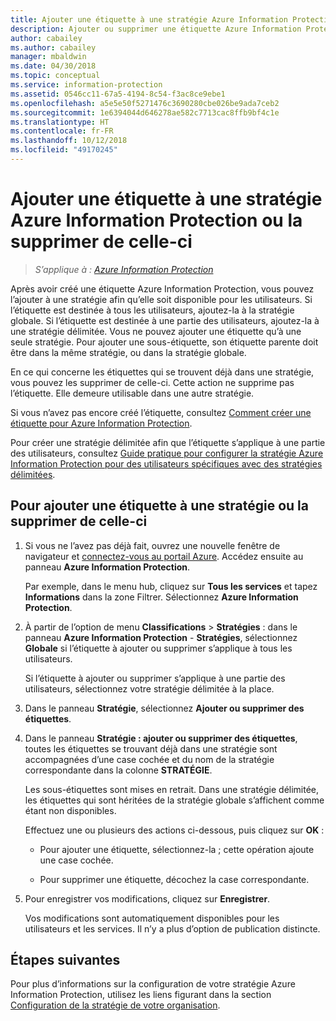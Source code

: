 ```yaml
---
title: Ajouter une étiquette à une stratégie Azure Information Protection ou la supprimer de celle-ci
description: Ajouter ou supprimer une étiquette Azure Information Protection à la stratégie globale pour tous les utilisateurs, ou à une stratégie délimitée pour une partie des utilisateurs, ou l’en supprimer.
author: cabailey
ms.author: cabailey
manager: mbaldwin
ms.date: 04/30/2018
ms.topic: conceptual
ms.service: information-protection
ms.assetid: 0546cc11-67a5-4194-8c54-f3ac8ce9ebe1
ms.openlocfilehash: a5e5e50f5271476c3690280cbe026be9ada7ceb2
ms.sourcegitcommit: 1e6394044d646278ae582c7713cac8ffb9bf4c1e
ms.translationtype: HT
ms.contentlocale: fr-FR
ms.lasthandoff: 10/12/2018
ms.locfileid: "49170245"
---
```

# <a name="add-or-remove-a-label-to-or-from-an-azure-information-protection-policy"></a>Ajouter une étiquette à une stratégie Azure Information Protection ou la supprimer de celle-ci

>*S’applique à : [Azure Information Protection](https://azure.microsoft.com/pricing/details/information-protection)*

Après avoir créé une étiquette Azure Information Protection, vous pouvez l’ajouter à une stratégie afin qu’elle soit disponible pour les utilisateurs. Si l’étiquette est destinée à tous les utilisateurs, ajoutez-la à la stratégie globale. Si l’étiquette est destinée à une partie des utilisateurs, ajoutez-la à une stratégie délimitée. Vous ne pouvez ajouter une étiquette qu’à une seule stratégie. Pour ajouter une sous-étiquette, son étiquette parente doit être dans la même stratégie, ou dans la stratégie globale.

En ce qui concerne les étiquettes qui se trouvent déjà dans une stratégie, vous pouvez les supprimer de celle-ci. Cette action ne supprime pas l’étiquette. Elle demeure utilisable dans une autre stratégie.

Si vous n’avez pas encore créé l’étiquette, consultez [Comment créer une étiquette pour Azure Information Protection](configure-policy-new-label.md).

Pour créer une stratégie délimitée afin que l’étiquette s’applique à une partie des utilisateurs, consultez [Guide pratique pour configurer la stratégie Azure Information Protection pour des utilisateurs spécifiques avec des stratégies délimitées](configure-policy-scope.md).

## <a name="to-add-or-remove-a-label-to-or-from-a-policy"></a>Pour ajouter une étiquette à une stratégie ou la supprimer de celle-ci

1. Si vous ne l’avez pas déjà fait, ouvrez une nouvelle fenêtre de navigateur et [connectez-vous au portail Azure](configure-policy.md#signing-in-to-the-azure-portal). Accédez ensuite au panneau **Azure Information Protection**.
    
    Par exemple, dans le menu hub, cliquez sur **Tous les services** et tapez **Informations** dans la zone Filtrer. Sélectionnez **Azure Information Protection**.

2. À partir de l’option de menu **Classifications** > **Stratégies** : dans le panneau **Azure Information Protection** - **Stratégies**, sélectionnez **Globale** si l’étiquette à ajouter ou supprimer s’applique à tous les utilisateurs.

    Si l’étiquette à ajouter ou supprimer s’applique à une partie des utilisateurs, sélectionnez votre stratégie délimitée à la place.

3. Dans le panneau **Stratégie**, sélectionnez **Ajouter ou supprimer des étiquettes**.

4. Dans le panneau **Stratégie : ajouter ou supprimer des étiquettes**, toutes les étiquettes se trouvant déjà dans une stratégie sont accompagnées d’une case cochée et du nom de la stratégie correspondante dans la colonne **STRATÉGIE**.
     
    Les sous-étiquettes sont mises en retrait. Dans une stratégie délimitée, les étiquettes qui sont héritées de la stratégie globale s’affichent comme étant non disponibles.
    
    Effectuez une ou plusieurs des actions ci-dessous, puis cliquez sur **OK** :
    
    - Pour ajouter une étiquette, sélectionnez-la ; cette opération ajoute une case cochée.
    
    - Pour supprimer une étiquette, décochez la case correspondante.
  
5. Pour enregistrer vos modifications, cliquez sur **Enregistrer**.
   
    Vos modifications sont automatiquement disponibles pour les utilisateurs et les services. Il n’y a plus d’option de publication distincte.


## <a name="next-steps"></a>Étapes suivantes

Pour plus d’informations sur la configuration de votre stratégie Azure Information Protection, utilisez les liens figurant dans la section [Configuration de la stratégie de votre organisation](configure-policy.md#configuring-your-organizations-policy).  

